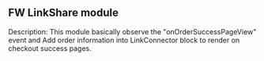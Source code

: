 
FW LinkShare module
---------------------------

Description: This module basically observe the "onOrderSuccessPageView" event and Add order information into LinkConnector block to render on checkout success pages.
